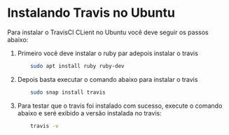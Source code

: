 # Instalando Travis no Ubuntu

Para instalar o TravisCI CLient no Ubuntu você deve seguir os passos abaixo:

1. Primeiro você deve instalar o ruby par adepois instalar o travis

    ```bash
        sudo apt install ruby ruby-dev
    ```

2. Depois basta executar o comando abaixo para instalar o travis

    ```bash
        sudo snap install travis
    ```

3. Para testar que o travis foi instalado com sucesso, execute o comando abaixo e seré exibido a versão instalada no travis:

    ```bash
        travis -v
    ```